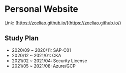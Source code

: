 # Personal Website
Link: [https://zoeliao.github.io/](https://zoeliao.github.io/)

## Study Plan
- 2020/09 ~ 2020/11: SAP-C01
- 2020/12 ~ 2021/01: CKA
- 2021/02 ~ 2021/04: Security License
- 2021/05 ~ 2021/08: Azure/GCP
